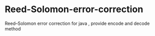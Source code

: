 # Reed-Solomon-error-correction
Reed–Solomon error correction for java , provide encode and decode method

